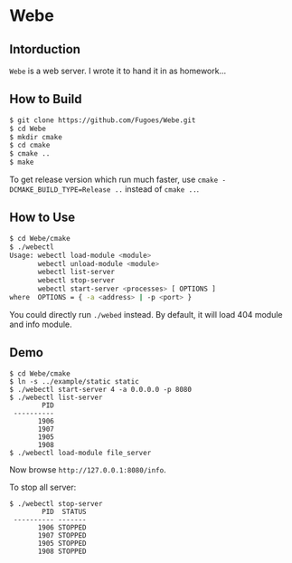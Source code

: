 # Webe

## Intorduction

`Webe` is a web server. I wrote it to hand it in as homework...

## How to Build

```bash
$ git clone https://github.com/Fugoes/Webe.git
$ cd Webe
$ mkdir cmake
$ cd cmake
$ cmake ..
$ make
```

To get release version which run much faster, use `cmake -DCMAKE_BUILD_TYPE=Release ..` instead of `cmake ..`.

## How to Use

```bash
$ cd Webe/cmake
$ ./webectl
Usage: webectl load-module <module>
       webectl unload-module <module>
       webectl list-server
       webectl stop-server
       webectl start-server <processes> [ OPTIONS ]
where  OPTIONS = { -a <address> | -p <port> }
```

You could directly run `./webed` instead. By default, it will load 404 module and info module.

## Demo

```shell
$ cd Webe/cmake
$ ln -s ../example/static static
$ ./webectl start-server 4 -a 0.0.0.0 -p 8080
$ ./webectl list-server
        PID
 ----------
       1906
       1907
       1905
       1908
$ ./webectl load-module file_server
```

Now browse `http://127.0.0.1:8080/info`.

To stop all server:

```shell
$ ./webectl stop-server
        PID  STATUS
 ---------- -------
       1906 STOPPED
       1907 STOPPED
       1905 STOPPED
       1908 STOPPED
```